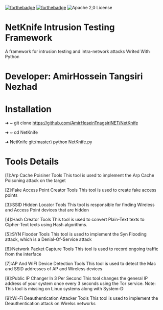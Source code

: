 [![forthebadge](https://forthebadge.com/images/badges/made-with-python.svg)](https://forthebadge.com)
[![forthebadge](https://forthebadge.com/images/badges/built-with-love.svg)](https://forthebadge.com)
![Apache 2,0 License](https://img.shields.io/badge/license-Apache%202.0-blue)
# NetKnife Intrusion Testing Framework
A framework for intrusion testing and intra-network attacks
Writed With Python 

# Developer: AmirHossein Tangsiri Nezhad

# Installation
➜  ~ git clone https://github.com/AmirHoseinTnagsiriNET/NetKnife 

➜  ~ cd NetKnife 

➜  NetKnife git:(master) python NetKnife.py 

# Tools Details 

[1]:Arp Cache Poisiner Tools
This tool is used to implement the Arp Cache Poisoning attack on the target

[2]:Fake Access Point Creator Tools
This tool is used to create fake access points

[3]:SSID Hidden Locator Tools
This tool is responsible for finding Wireless and Access Point devices that are hidden

[4]:Hash Creator Tools
This tool is used to convert Plain-Text texts to Cipher-Text texts using Hash algorithms.

[5]:SYN Flooder Tools
This tool is used to implement the Syn Flooding attack, which is a Denial-Of-Service attack

[6]:Network Packet Capture Tools
This tool is used to record ongoing traffic from the interface

[7]:AP And WIFI Device Detection Tools
This tool is used to detect the Mac and SSID addresses of AP and Wireless devices

[8]:Public IP Changer In 3 Per Second
This tool changes the general IP address of your system once every 3 seconds using the Tor service.
Note: This tool is missing on Linux systems along with System-D

[9]:Wi-Fi Deauthentication Attacker Tools
This tool is used to implement the Deauthentication attack on Wirelss networks
